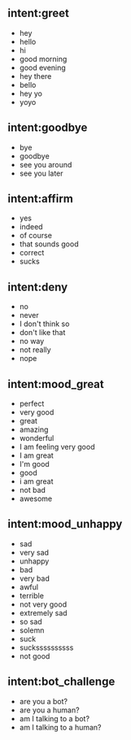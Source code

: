 ## intent:greet
- hey
- hello
- hi
- good morning
- good evening
- hey there
- bello
- hey yo
- yoyo

## intent:goodbye
- bye
- goodbye
- see you around
- see you later

## intent:affirm
- yes
- indeed
- of course
- that sounds good
- correct
- sucks

## intent:deny
- no
- never
- I don't think so
- don't like that
- no way
- not really
- nope

## intent:mood_great
- perfect
- very good
- great
- amazing
- wonderful
- I am feeling very good
- I am great
- I'm good
- good
- i am great
- not bad
- awesome

## intent:mood_unhappy
- sad
- very sad
- unhappy
- bad
- very bad
- awful
- terrible
- not very good
- extremely sad
- so sad
- solemn
- suck
- suckssssssssss
- not good

## intent:bot_challenge
- are you a bot?
- are you a human?
- am I talking to a bot?
- am I talking to a human?
